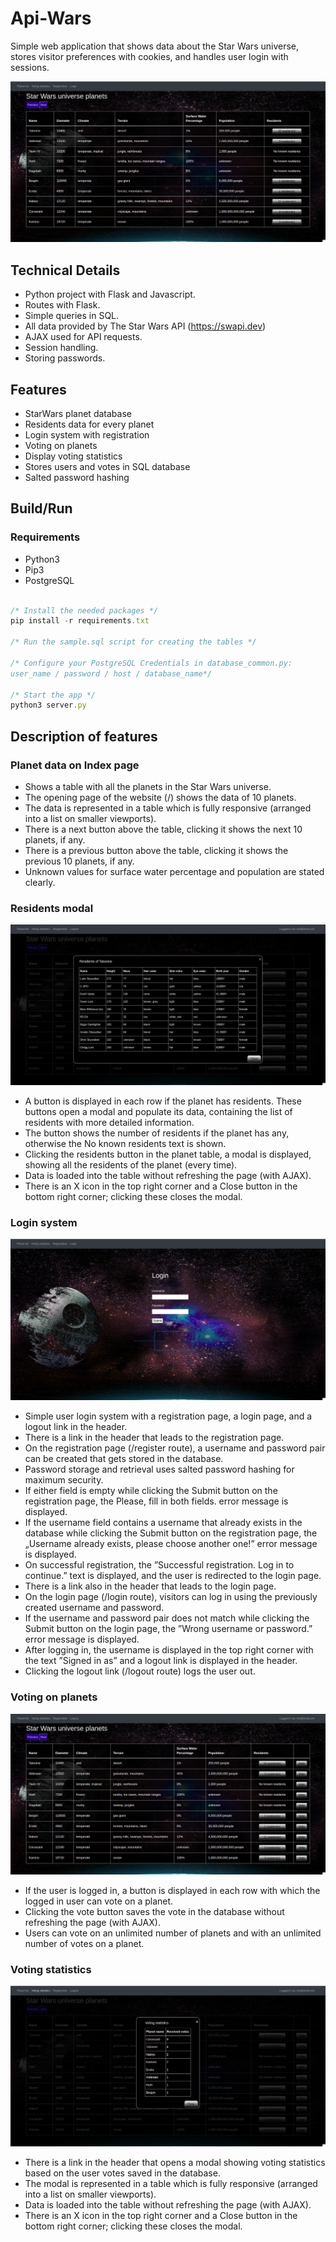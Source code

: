 # Api-Wars

Simple web application that shows data about the Star Wars universe, stores visitor preferences with cookies, and handles user login with sessions.

<img src="./img/Index.png">

## Technical Details

- Python project with Flask and Javascript.
- Routes with Flask.
- Simple queries in SQL.
- All data provided by The Star Wars API (https://swapi.dev)
- AJAX used for API requests.
- Session handling.
- Storing passwords.

## Features

- StarWars planet database
- Residents data for every planet
- Login system with registration
- Voting on planets
- Display voting statistics
- Stores users and votes in SQL database
- Salted password hashing

## Build/Run

### Requirements

- Python3
- Pip3
- PostgreSQL

```javascript

/* Install the needed packages */
pip install -r requirements.txt

/* Run the sample.sql script for creating the tables */

/* Configure your PostgreSQL Credentials in database_common.py:
user_name / password / host / database_name*/

/* Start the app */
python3 server.py

```

## Description of features

### Planet data on Index page

- Shows a table with all the planets in the Star Wars universe.
- The opening page of the website (/) shows the data of 10 planets.
- The data is represented in a table which is fully responsive (arranged into a list on smaller viewports).
- There is a next button above the table, clicking it shows the next 10 planets, if any.
- There is a previous button above the table, clicking it shows the previous 10 planets, if any.
- Unknown values for surface water percentage and population are stated clearly.

### Residents modal

<img src="./img/Residents_modal.png">

- A button is displayed in each row if the planet has residents. These buttons open a modal and populate its data, containing the list of residents with more detailed information.
- The button shows the number of residents if the planet has any, otherwise the No known residents text is shown.
- Clicking the residents button in the planet table, a modal is displayed, showing all the residents of the planet (every time).
- Data is loaded into the table without refreshing the page (with AJAX).
- There is an X icon in the top right corner and a Close button in the bottom right corner; clicking these closes the modal.

### Login system

<img src="./img/Login.png">

- Simple user login system with a registration page, a login page, and a logout link in the header.
- There is a link in the header that leads to the registration page.
- On the registration page (/register route), a username and password pair can be created that gets stored in the database.
- Password storage and retrieval uses salted password hashing for maximum security.
- If either field is empty while clicking the Submit button on the registration page, the Please, fill in both fields. error message is displayed.
- If the username field contains a username that already exists in the database while clicking the Submit button on the registration page, the „Username already exists, please choose another one!” error message is displayed.
- On successful registration, the ”Successful registration. Log in to continue.” text is displayed, and the user is redirected to the login page.
- There is a link also in the header that leads to the login page.
- On the login page (/login route), visitors can log in using the previously created username and password.
- If the username and password pair does not match while clicking the Submit button on the login page, the ”Wrong username or password.” error message is displayed.
- After logging in, the username is displayed in the top right corner with the text ”Signed in as” and a logout link is displayed in the header.
- Clicking the logout link (/logout route) logs the user out.

### Voting on planets

<img src="./img/Index_after_login.png">

- If the user is logged in, a button is displayed in each row with which the logged in user can vote on a planet.
- Clicking the vote button saves the vote in the database without refreshing the page (with AJAX).
- Users can vote on an unlimited number of planets and with an unlimited number of votes on a planet.

### Voting statistics

<img src="./img/Voting_statistics.png">

- There is a link in the header that opens a modal showing voting statistics based on the user votes saved in the database.
- The modal is represented in a table which is fully responsive (arranged into a list on smaller viewports).
- Data is loaded into the table without refreshing the page (with AJAX).
- There is an X icon in the top right corner and a Close button in the bottom right corner; clicking these closes the modal.
